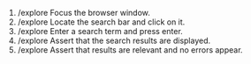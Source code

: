 1. /explore Focus the browser window.
2. /explore Locate the search bar and click on it.
3. /explore Enter a search term and press enter.
4. /explore Assert that the search results are displayed.
5. /explore Assert that results are relevant and no errors appear.